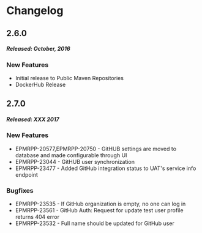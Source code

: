 # Changelog

## 2.6.0
##### Released: October, 2016

### New Features

* Initial release to Public Maven Repositories
* DockerHub Release 


## 2.7.0
##### Released: XXX 2017

### New Features

* EPMRPP-20577,EPMRPP-20750 - GitHUB settings are moved to database and made configurable through UI
* EPMRPP-23044 - GitHUB user synchronization
* EPMRPP-23477 - Added GitHub integration status to UAT's service info endpoint

### Bugfixes

* EPMRPP-23535 - If GitHub organization is empty, no one can log in 
* EPMRPP-23561 - GitHub Auth: Request for update test user profile returns 404 error
* EPMRPP-23532 - Full name should be updated for GitHub user
